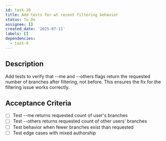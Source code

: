 ```yaml
---
id: task-10
title: Add tests for wt recent filtering behavior
status: To Do
assignee: []
created_date: '2025-07-11'
labels: []
dependencies:
  - task-9
---
```


## Description

Add tests to verify that --me and --others flags return the requested number of branches after filtering, not before. This ensures the fix for the filtering issue works correctly.

## Acceptance Criteria

- [ ] Test --me returns requested count of user's branches
- [ ] Test --others returns requested count of other users' branches
- [ ] Test behavior when fewer branches exist than requested
- [ ] Test edge cases with mixed authorship
